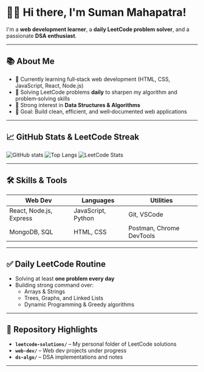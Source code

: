 # 🙋‍♂️ Hi there, I'm Suman Mahapatra!

I'm a **web development learner**, a **daily LeetCode problem solver**, and a passionate **DSA enthusiast**.

---

## 📚 About Me

- 🚀 Currently learning full‑stack web development (HTML, CSS, JavaScript, React, Node.js)
- 🧠 Solving LeetCode problems **daily** to sharpen my algorithm and problem‑solving skills
- 📘 Strong interest in **Data Structures & Algorithms**
- 🎯 Goal: Build clean, efficient, and well‑documented web applications

---

## 📈 GitHub Stats & LeetCode Streak

![GitHub stats](https://github-readme-stats.vercel.app/api?username=supreme-learner&show_icons=true&theme=dark)
![Top Langs](https://github-readme-stats.vercel.app/api/top-langs/?username=supreme-learner&layout=compact&theme=dark)
![LeetCode Stats](https://leetcode-stats.vercel.app/api?username=Suman_Mahapatra99)

---

## 🛠️ Skills & Tools

| Web Dev | Languages | Utilities |
|--------|-----------|-----------|
| React, Node.js, Express | JavaScript, Python | Git, VSCode |
| MongoDB, SQL | HTML, CSS | Postman, Chrome DevTools |

---

## ✅ Daily LeetCode Routine

- Solving at least **one problem every day**
- Building strong command over:
  - Arrays & Strings
  - Trees, Graphs, and Linked Lists
  - Dynamic Programming & Greedy algorithms
---

## 📂 Repository Highlights

- **`leetcode-solutions/`** – My personal folder of LeetCode solutions
- **`web-dev/`** – Web dev projects under progress
- **`ds-algo/`** – DSA implementations and notes

---
